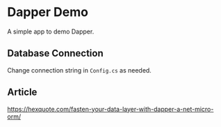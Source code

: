# Dapper Demo

A simple app to demo Dapper.    

## Database Connection

Change connection string in `Config.cs` as needed.    

## Article

https://hexquote.com/fasten-your-data-layer-with-dapper-a-net-micro-orm/



